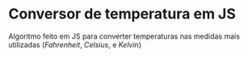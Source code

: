 # Conversor de temperatura em JS
Algoritmo feito em JS para converter temperaturas nas medidas mais utilizadas (*Fahrenheit*, *Celsius*, e *Kelvin*)
